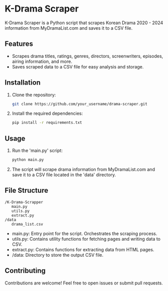 # K-Drama Scraper

K-Drama Scraper is a Python script that scrapes Korean Drama 2020 - 2024 information from MyDramaList.com and saves it to a CSV file.

## Features

- Scrapes drama titles, ratings, genres, directors, screenwriters, episodes, airing information, and more.
- Saves scraped data to a CSV file for easy analysis and storage.

## Installation

1. Clone the repository:

   ```bash
   git clone https://github.com/your_username/drama-scraper.git

2. Install the required dependencies:

    ```bash
    pip install -r requirements.txt

## Usage

1. Run the 'main.py' script:

    ```bash
    python main.py

2. The script will scrape drama information from MyDramaList.com and save it to a CSV file located in the 'data' directory.

## File Structure

    /K-Drama-Scrapper
       main.py
       utils.py
       extract.py
    /data
       drama_list.csv

- main.py: Entry point for the script. Orchestrates the scraping process.
- utils.py: Contains utility functions for fetching pages and writing data to CSV.
- extract.py: Contains functions for extracting data from HTML pages.
- /data: Directory to store the output CSV file.

## Contributing

Contributions are welcome! Feel free to open issues or submit pull requests.

